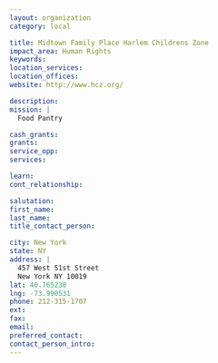 ```yaml
---
layout: organization
category: local

title: Midtown Family Place Harlem Childrens Zone
impact_area: Human Rights
keywords: 
location_services: 
location_offices: 
website: http://www.hcz.org/

description: 
mission: |
  Food Pantry

cash_grants: 
grants: 
service_opp: 
services: 

learn: 
cont_relationship: 

salutation: 
first_name: 
last_name: 
title_contact_person: 

city: New York
state: NY
address: |
  457 West 51st Street  
  New York NY 10019
lat: 40.765238
lng: -73.990531
phone: 212-315-1707
ext: 
fax: 
email: 
preferred_contact: 
contact_person_intro: 
---
```

